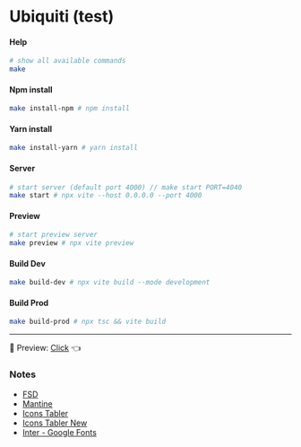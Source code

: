 # Ubiquiti (test)

#### Help
```bash
# show all available commands
make 
```
#### Npm install
```bash
make install-npm # npm install
```
#### Yarn install
```bash
make install-yarn # yarn install
```
#### Server
```bash
# start server (default port 4000) // make start PORT=4040
make start # npx vite --host 0.0.0.0 --port 4000
```

#### Preview
```bash
# start preview server 
make preview # npx vite preview
```
#### Build Dev
```bash
make build-dev # npx vite build --mode development
```
#### Build Prod
```bash
make build-prod # npx tsc && vite build
```
---

👀 Preview: <a target="_blank" href="https://ubiquiti-test.vercel.app/">Click</a> 👈

### Notes
- [FSD](https://feature-sliced.design/ru/docs/reference/units/layers)
- [Mantine](https://mantine.dev/guides)
- [Icons Tabler](https://tabler-icons-react.vercel.app)
- [Icons Tabler New](https://tabler-icons.io)
- [Inter - Google Fonts](https://fonts.google.com/specimen/Inter)